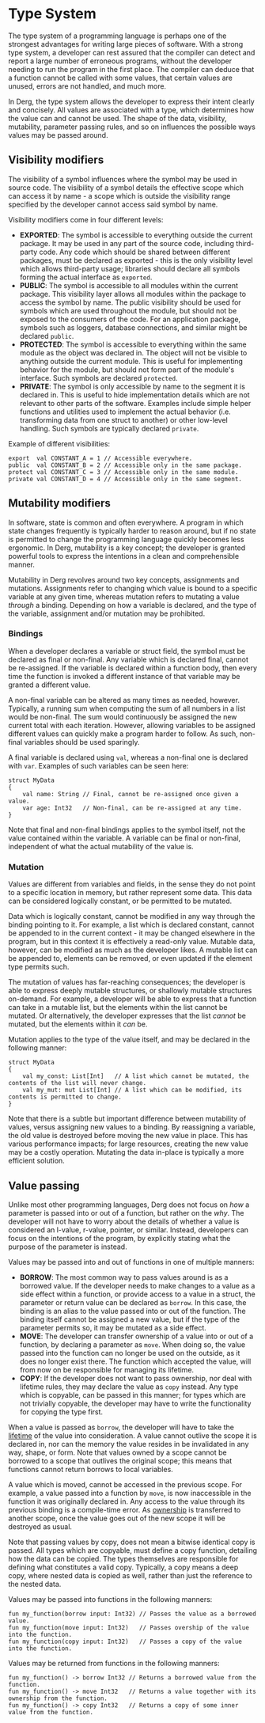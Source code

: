 # Type System

The type system of a programming language is perhaps one of the strongest advantages for writing large pieces of
software. With a strong type system, a developer can rest assured that the compiler can detect and report a large number
of erroneous programs, without the developer needing to run the program in the first place. The compiler can deduce that
a function cannot be called with some values, that certain values are unused, errors are not handled, and much more.

In Derg, the type system allows the developer to express their intent clearly and concisely. All values are associated
with a type, which determines how the value can and cannot be used. The shape of the data, visibility, mutability,
parameter passing rules, and so on influences the possible ways values may be passed around.

## Visibility modifiers

The visibility of a symbol influences where the symbol may be used in source code. The visibility of a symbol details
the effective scope which can access it by name - a scope which is outside the visibility range specified by the
developer cannot access said symbol by name.

Visibility modifiers come in four different levels:

- **EXPORTED**: The symbol is accessible to everything outside the current package. It may be used in any part of the
  source code, including third-party code. Any code which should be shared between different packages, must be declared
  as exported - this is the only visibility level which allows third-party usage; libraries should declare all symbols
  forming the actual interface as `exported`.
- **PUBLIC**: The symbol is accessible to all modules within the current package. This visibility layer allows all
  modules within the package to access the symbol by name. The public visibility should be used for symbols which are
  used throughout the module, but should not be exposed to the consumers of the code. For an application package,
  symbols such as loggers, database connections, and similar might be declared `public`.
- **PROTECTED**: The symbol is accessible to everything within the same module as the object was declared in. The object
  will not be visible to anything outside the current module. This is useful for implementing behavior for the module,
  but should not form part of the module's interface. Such symbols are declared `protected`.
- **PRIVATE**: The symbol is only accessible by name to the segment it is declared in. This is useful to hide
  implementation details which are not relevant to other parts of the software. Examples include simple helper functions
  and utilities used to implement the actual behavior (i.e. transforming data from one struct to another) or other
  low-level handling. Such symbols are typically declared `private`.

Example of different visibilities:

```derg
export  val CONSTANT_A = 1 // Accessible everywhere.
public  val CONSTANT_B = 2 // Accessible only in the same package.
protect val CONSTANT_C = 3 // Accessible only in the same module.
private val CONSTANT_D = 4 // Accessible only in the same segment.
```

## Mutability modifiers

In software, state is common and often everywhere. A program in which state changes frequently is typically harder to
reason around, but if no state is permitted to change the programming language quickly becomes less ergonomic. In Derg,
mutability is a key concept; the developer is granted powerful tools to express the intentions in a clean and
comprehensible manner.

Mutability in Derg revolves around two key concepts, assignments and mutations. Assignments refer to changing which
value is bound to a specific variable at any given time, whereas mutation refers to mutating a value *through* a
binding. Depending on how a variable is declared, and the type of the variable, assignment and/or mutation may be
prohibited.

### Bindings

When a developer declares a variable or struct field, the symbol must be declared as final or non-final. Any variable
which is declared final, cannot be re-assigned. If the variable is declared within a function body, then every time the
function is invoked a different instance of that variable may be granted a different value.

A non-final variable can be altered as many times as needed, however. Typically, a running sum when computing the sum of
all numbers in a list would be non-final. The sum would continuously be assigned the new current total with each
iteration. However, allowing variables to be assigned different values can quickly make a program harder to follow. As
such, non-final variables should be used sparingly.

A final variable is declared using `val`, whereas a non-final one is declared with `var`. Examples of such variables can
be seen here:

```derg
struct MyData
{
    val name: String // Final, cannot be re-assigned once given a value.
    var age: Int32   // Non-final, can be re-assigned at any time.
} 
```

Note that final and non-final bindings applies to the symbol itself, not the value contained within the variable. A
variable can be final or non-final, independent of what the actual mutability of the value is.

### Mutation

Values are different from variables and fields, in the sense they do not point to a specific location in memory, but
rather represent some data. This data can be considered logically constant, or be permitted to be mutated.

Data which is logically constant, cannot be modified in any way through the binding pointing to it. For example, a list
which is declared constant, cannot be appended to in the current context - it may be changed elsewhere in the program,
but in this context it is effectively a read-only value. Mutable data, however, can be modified as much as the developer
likes. A mutable list can be appended to, elements can be removed, or even updated if the element type permits such.

The mutation of values has far-reaching consequences; the developer is able to express deeply mutable structures, or
shallowly mutable structures on-demand. For example, a developer will be able to express that a function can take in a
mutable list, but the elements within the list cannot be mutated. Or alternatively, the developer expresses that the
list *cannot* be mutated, but the elements within it *can* be.

Mutation applies to the type of the value itself, and may be declared in the following manner:

```derg
struct MyData
{
    val my_const: List[Int]   // A list which cannot be mutated, the contents of the list will never change.
    val my_mut: mut List[Int] // A list which can be modified, its contents is permitted to change.
} 
```

Note that there is a subtle but important difference between mutability of values, versus assigning new values to a
binding. By reassigning a variable, the old value is destroyed before moving the new value in place. This has various
performance impacts; for large resources, creating the new value may be a costly operation. Mutating the data in-place
is typically a more efficient solution.

## Value passing

Unlike most other programming languages, Derg does not focus on *how* a parameter is passed into or out of a function,
but rather on the *why*. The developer will not have to worry about the details of whether a value is considered an
l-value, r-value, pointer, or similar. Instead, developers can focus on the intentions of the program, by explicitly
stating what the purpose of the parameter is instead.

Values may be passed into and out of functions in one of multiple manners:

- **BORROW**: The most common way to pass values around is as a borrowed value. If the developer needs to make changes
  to a value as a side effect within a function, or provide access to a value in a struct, the parameter or return value
  can be declared as `borrow`. In this case, the binding is an alias to the value passed into or out of the function.
  The binding itself cannot be assigned a new value, but if the type of the parameter permits so, it may be mutated as a
  side effect.
- **MOVE**: The developer can transfer ownership of a value into or out of a function, by declaring a parameter
  as `move`. When doing so, the value passed into the function can no longer be used on the outside, as it does no
  longer exist there. The function which accepted the value, will from now on be responsible for managing its lifetime.
- **COPY**: If the developer does not want to pass ownership, nor deal with lifetime rules, they may declare the value
  as `copy` instead. Any type which is copyable, can be passed in this manner; for types which are not trivially
  copyable, the developer may have to write the functionality for copying the type first.

When a value is passed as `borrow`, the developer will have to take the [lifetime](lifetimes.md#lifetimes) of the value
into consideration. A value cannot outlive the scope it is declared in, nor can the memory the value resides in be
invalidated in any way, shape, or form. Note that values owned by a scope cannot be borrowed to a scope that outlives
the original scope; this means that functions cannot return borrows to local variables.

A value which is moved, cannot be accessed in the previous scope. For example, a value passed into a function by `move`,
is now inaccessible in the function it was originally declared in. Any access to the value through its previous binding
is a compile-time error. As [ownership](lifetimes.md#ownership) is transferred to another scope, once the value goes out
of the new scope it will be destroyed as usual.

Note that passing values by copy, does not mean a bitwise identical copy is passed. All types which are copyable, must
define a copy function, detailing how the data can be copied. The types themselves are responsible for defining what
constitutes a valid copy. Typically, a copy means a deep copy, where nested data is copied as well, rather than just the
reference to the nested data.

Values may be passed into functions in the following manners:

```derg
fun my_function(borrow input: Int32) // Passes the value as a borrowed value. 
fun my_function(move input: Int32)   // Passes overship of the value into the function.
fun my_function(copy input: Int32)   // Passes a copy of the value into the function.
```

Values may be returned from functions in the following manners:

```derg
fun my_function() -> borrow Int32 // Returns a borrowed value from the function.
fun my_function() -> move Int32   // Returns a value together with its ownership from the function.
fun my_function() -> copy Int32   // Returns a copy of some inner value from the function.
```
